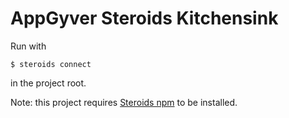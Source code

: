 AppGyver Steroids Kitchensink
===========

Run with

    $ steroids connect

in the project root.

Note: this project requires [Steroids npm](http://guides.appgyver.com/steroids/guides/steroids_npm/installing/) to be installed.

